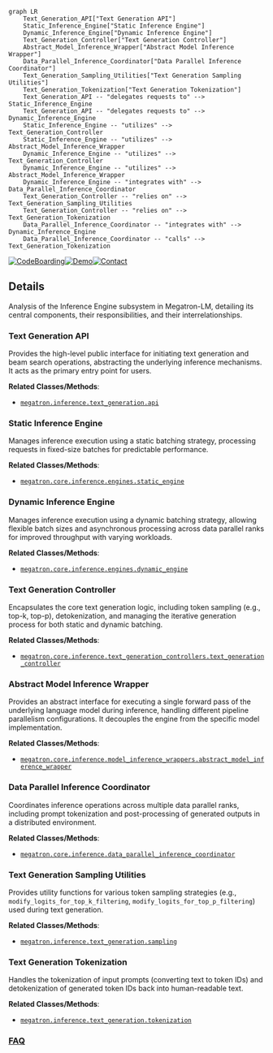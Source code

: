 ```mermaid
graph LR
    Text_Generation_API["Text Generation API"]
    Static_Inference_Engine["Static Inference Engine"]
    Dynamic_Inference_Engine["Dynamic Inference Engine"]
    Text_Generation_Controller["Text Generation Controller"]
    Abstract_Model_Inference_Wrapper["Abstract Model Inference Wrapper"]
    Data_Parallel_Inference_Coordinator["Data Parallel Inference Coordinator"]
    Text_Generation_Sampling_Utilities["Text Generation Sampling Utilities"]
    Text_Generation_Tokenization["Text Generation Tokenization"]
    Text_Generation_API -- "delegates requests to" --> Static_Inference_Engine
    Text_Generation_API -- "delegates requests to" --> Dynamic_Inference_Engine
    Static_Inference_Engine -- "utilizes" --> Text_Generation_Controller
    Static_Inference_Engine -- "utilizes" --> Abstract_Model_Inference_Wrapper
    Dynamic_Inference_Engine -- "utilizes" --> Text_Generation_Controller
    Dynamic_Inference_Engine -- "utilizes" --> Abstract_Model_Inference_Wrapper
    Dynamic_Inference_Engine -- "integrates with" --> Data_Parallel_Inference_Coordinator
    Text_Generation_Controller -- "relies on" --> Text_Generation_Sampling_Utilities
    Text_Generation_Controller -- "relies on" --> Text_Generation_Tokenization
    Data_Parallel_Inference_Coordinator -- "integrates with" --> Dynamic_Inference_Engine
    Data_Parallel_Inference_Coordinator -- "calls" --> Text_Generation_Tokenization
```

[![CodeBoarding](https://img.shields.io/badge/Generated%20by-CodeBoarding-9cf?style=flat-square)](https://github.com/CodeBoarding/GeneratedOnBoardings)[![Demo](https://img.shields.io/badge/Try%20our-Demo-blue?style=flat-square)](https://www.codeboarding.org/demo)[![Contact](https://img.shields.io/badge/Contact%20us%20-%20contact@codeboarding.org-lightgrey?style=flat-square)](mailto:contact@codeboarding.org)

## Details

Analysis of the Inference Engine subsystem in Megatron-LM, detailing its central components, their responsibilities, and their interrelationships.

### Text Generation API
Provides the high-level public interface for initiating text generation and beam search operations, abstracting the underlying inference mechanisms. It acts as the primary entry point for users.


**Related Classes/Methods**:

- <a href="https://github.com/NVIDIA/Megatron-LM/blob/main/megatron/inference/text_generation/api.py" target="_blank" rel="noopener noreferrer">`megatron.inference.text_generation.api`</a>


### Static Inference Engine
Manages inference execution using a static batching strategy, processing requests in fixed-size batches for predictable performance.


**Related Classes/Methods**:

- <a href="https://github.com/NVIDIA/Megatron-LM/blob/main/megatron/core/inference/engines/static_engine.py" target="_blank" rel="noopener noreferrer">`megatron.core.inference.engines.static_engine`</a>


### Dynamic Inference Engine
Manages inference execution using a dynamic batching strategy, allowing flexible batch sizes and asynchronous processing across data parallel ranks for improved throughput with varying workloads.


**Related Classes/Methods**:

- <a href="https://github.com/NVIDIA/Megatron-LM/blob/main/megatron/core/inference/engines/dynamic_engine.py" target="_blank" rel="noopener noreferrer">`megatron.core.inference.engines.dynamic_engine`</a>


### Text Generation Controller
Encapsulates the core text generation logic, including token sampling (e.g., top-k, top-p), detokenization, and managing the iterative generation process for both static and dynamic batching.


**Related Classes/Methods**:

- <a href="https://github.com/NVIDIA/Megatron-LM/blob/main/megatron/core/inference/text_generation_controllers/text_generation_controller.py" target="_blank" rel="noopener noreferrer">`megatron.core.inference.text_generation_controllers.text_generation_controller`</a>


### Abstract Model Inference Wrapper
Provides an abstract interface for executing a single forward pass of the underlying language model during inference, handling different pipeline parallelism configurations. It decouples the engine from the specific model implementation.


**Related Classes/Methods**:

- <a href="https://github.com/NVIDIA/Megatron-LM/blob/main/megatron/core/inference/model_inference_wrappers/abstract_model_inference_wrapper.py" target="_blank" rel="noopener noreferrer">`megatron.core.inference.model_inference_wrappers.abstract_model_inference_wrapper`</a>


### Data Parallel Inference Coordinator
Coordinates inference operations across multiple data parallel ranks, including prompt tokenization and post-processing of generated outputs in a distributed environment.


**Related Classes/Methods**:

- <a href="https://github.com/NVIDIA/Megatron-LM/blob/main/megatron/core/inference/data_parallel_inference_coordinator.py" target="_blank" rel="noopener noreferrer">`megatron.core.inference.data_parallel_inference_coordinator`</a>


### Text Generation Sampling Utilities
Provides utility functions for various token sampling strategies (e.g., `modify_logits_for_top_k_filtering`, `modify_logits_for_top_p_filtering`) used during text generation.


**Related Classes/Methods**:

- <a href="https://github.com/NVIDIA/Megatron-LM/blob/main/megatron/inference/text_generation/sampling.py" target="_blank" rel="noopener noreferrer">`megatron.inference.text_generation.sampling`</a>


### Text Generation Tokenization
Handles the tokenization of input prompts (converting text to token IDs) and detokenization of generated token IDs back into human-readable text.


**Related Classes/Methods**:

- <a href="https://github.com/NVIDIA/Megatron-LM/blob/main/megatron/inference/text_generation/tokenization.py" target="_blank" rel="noopener noreferrer">`megatron.inference.text_generation.tokenization`</a>




### [FAQ](https://github.com/CodeBoarding/GeneratedOnBoardings/tree/main?tab=readme-ov-file#faq)